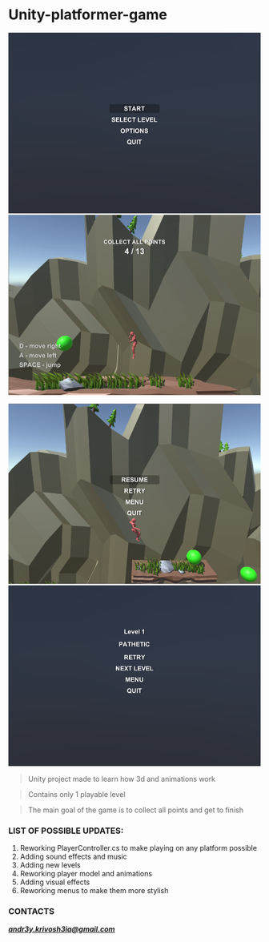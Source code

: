 # Unity-platformer-game
![alt text](https://github.com/He11B1azzzer/Unity-platformer-game/blob/master/ImagesForGit/1.png?raw=true)
![alt text](https://github.com/He11B1azzzer/Unity-platformer-game/blob/master/ImagesForGit/2.png?raw=true)

![alt text](https://github.com/He11B1azzzer/Unity-platformer-game/blob/master/ImagesForGit/3.png?raw=true)
![alt text](https://github.com/He11B1azzzer/Unity-platformer-game/blob/master/ImagesForGit/4.png?raw=true)

> Unity project made to learn how 3d and animations work

> Contains only 1 playable level

> The main goal of the game is to collect all points and get to finish

### LIST OF POSSIBLE UPDATES:

1. Reworking PlayerController.cs to make playing on any platform possible
2. Adding sound effects and music
3. Adding new levels
4. Reworking player model and animations
5. Adding visual effects
6. Reworking menus to make them more stylish

### CONTACTS

***andr3y.krivosh3ia@gmail.com***